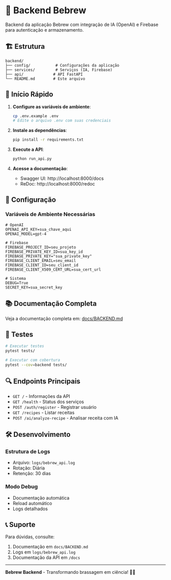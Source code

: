 # 🚀 Backend Bebrew

Backend da aplicação Bebrew com integração de IA (OpenAI) e Firebase para autenticação e armazenamento.

## 🏗️ Estrutura

```
backend/
├── config/           # Configurações da aplicação
├── services/         # Serviços (IA, Firebase)
├── api/             # API FastAPI
└── README.md        # Este arquivo
```

## 🚀 Início Rápido

1. **Configure as variáveis de ambiente**:
   ```bash
   cp .env.example .env
   # Edite o arquivo .env com suas credenciais
   ```

2. **Instale as dependências**:
   ```bash
   pip install -r requirements.txt
   ```

3. **Execute a API**:
   ```bash
   python run_api.py
   ```

4. **Acesse a documentação**:
   - Swagger UI: http://localhost:8000/docs
   - ReDoc: http://localhost:8000/redoc

## 🔧 Configuração

### Variáveis de Ambiente Necessárias

```env
# OpenAI
OPENAI_API_KEY=sua_chave_aqui
OPENAI_MODEL=gpt-4

# Firebase
FIREBASE_PROJECT_ID=seu_projeto
FIREBASE_PRIVATE_KEY_ID=sua_key_id
FIREBASE_PRIVATE_KEY="sua_private_key"
FIREBASE_CLIENT_EMAIL=seu_email
FIREBASE_CLIENT_ID=seu_client_id
FIREBASE_CLIENT_X509_CERT_URL=sua_cert_url

# Sistema
DEBUG=True
SECRET_KEY=sua_secret_key
```

## 📚 Documentação Completa

Veja a documentação completa em: [docs/BACKEND.md](../docs/BACKEND.md)

## 🧪 Testes

```bash
# Executar testes
pytest tests/

# Executar com cobertura
pytest --cov=backend tests/
```

## 🔍 Endpoints Principais

- `GET /` - Informações da API
- `GET /health` - Status dos serviços
- `POST /auth/register` - Registrar usuário
- `GET /recipes` - Listar receitas
- `POST /ai/analyze-recipe` - Analisar receita com IA

## 🛠️ Desenvolvimento

### Estrutura de Logs
- Arquivo: `logs/bebrew_api.log`
- Rotação: Diária
- Retenção: 30 dias

### Modo Debug
- Documentação automática
- Reload automático
- Logs detalhados

## 📞 Suporte

Para dúvidas, consulte:
1. Documentação em `docs/BACKEND.md`
2. Logs em `logs/bebrew_api.log`
3. Documentação da API em `/docs`

---

**Bebrew Backend** - Transformando brassagem em ciência! 🧪🍻 